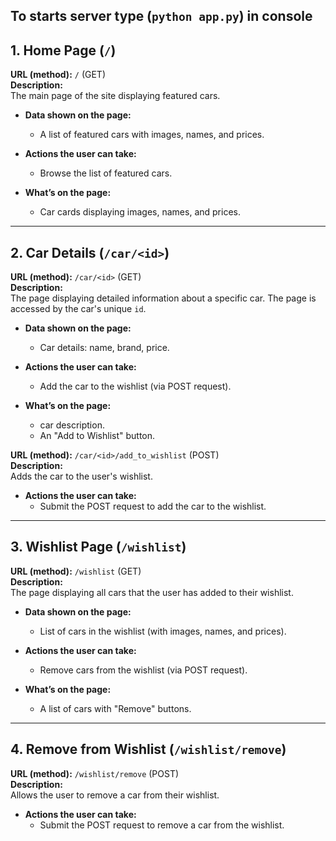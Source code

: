 ## To starts server type (`python app.py`) in console

## 1. Home Page (`/`)
**URL (method):** `/` (GET)  
**Description:**  
The main page of the site displaying featured cars.

- **Data shown on the page:**  
  - A list of featured cars with images, names, and prices.  

- **Actions the user can take:**  
  - Browse the list of featured cars.  

- **What’s on the page:**  
  - Car cards displaying images, names, and prices.

---

## 2. Car Details (`/car/<id>`)
**URL (method):** `/car/<id>` (GET)  
**Description:**  
The page displaying detailed information about a specific car. The page is accessed by the car's unique `id`.

- **Data shown on the page:**  
  - Car details: name, brand, price.

- **Actions the user can take:**  
  - Add the car to the wishlist (via POST request).  

- **What’s on the page:**  
  - car description.  
  - An "Add to Wishlist" button.  

**URL (method):** `/car/<id>/add_to_wishlist` (POST)  
**Description:**  
Adds the car to the user's wishlist.

- **Actions the user can take:**  
  - Submit the POST request to add the car to the wishlist.

---

## 3. Wishlist Page (`/wishlist`)
**URL (method):** `/wishlist` (GET)  
**Description:**  
The page displaying all cars that the user has added to their wishlist.

- **Data shown on the page:**  
  - List of cars in the wishlist (with images, names, and prices).

- **Actions the user can take:**  
  - Remove cars from the wishlist (via POST request).  

- **What’s on the page:**  
  - A list of cars with "Remove" buttons.  

---

## 4. Remove from Wishlist (`/wishlist/remove`)
**URL (method):** `/wishlist/remove` (POST)  
**Description:**  
Allows the user to remove a car from their wishlist.

- **Actions the user can take:**  
  - Submit the POST request to remove a car from the wishlist.
